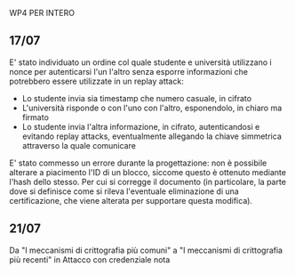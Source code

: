 WP4 PER INTERO
## 17/07
E' stato individuato un ordine col quale studente e università utilizzano i nonce per autenticarsi l'un l'altro senza esporre informazioni che potrebbero essere utilizzate in un replay attack:
* Lo studente invia sia timestamp che numero casuale, in cifrato
* L'università risponde o con l'uno con l'altro, esponendolo, in chiaro ma firmato
* Lo studente invia l'altra informazione, in cifrato, autenticandosi e evitando replay attacks, eventualmente allegando la chiave simmetrica attraverso la quale comunicare

E' stato commesso un errore durante la progettazione: non è possibile alterare a piacimento l'ID di un blocco, siccome questo è ottenuto mediante l'hash dello stesso. Per cui si corregge il documento (in particolare, la parte dove si definisce come si rileva l'eventuale eliminazione di una certificazione, che viene alterata per supportare questa modifica).

## 21/07 
Da "I meccanismi di crittografia più comuni" a "I meccanismi di crittografia più recenti" in Attacco con credenziale nota